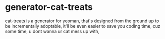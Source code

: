 # generator-cat-treats
cat-treats is a generator for yeoman, that's designed from the ground up to be incrementally adoptable, it'll be even easier to save you coding time, cuz some time, u dont wanna ur cat mess up with,

